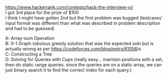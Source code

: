 https://www.hackerrank.com/contests/hack-the-interview-vi/  
I got 3rd place for the prize of $100  
I think I might have gotten 2nd but the first problem was bugged (testcases' input format was different than what was described in problem description and had to be guessed)

A: Array-sum Operation  
B: 0-1 Graph (obvious greedy solution that was the expected soln but is actually wrong as per https://codeforces.com/blog/entry/81058)s  
C: Constructing a Tree  
D: Solving for Queries with Cups (really easy... maintain positions with a set, then do static range queries.  since the queries are on a static array, we can just binary search it to find the correct index for each query.)